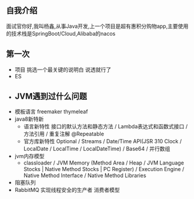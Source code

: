 ## 自我介绍

面试官你好,我叫杨鑫,从事Java开发,上一个项目是超有惠积分购物app,主要使用的技术栈是SpringBoot/Cloud,Alibaba的nacos


## 第一次

- 项目 挑选一个最关键的说明白 说透就行了
- ES
- JVM遇到过什么问题
  - 
- 模板语言 freemaker thymeleaf
- java8新特新
  - 语言新特性 接口的默认方法和静态方法 / Lambda表达式和函数式接口 / 方法引用 / 重复注解 @Repeatable
  - 官方库新特性 Optional / Streams / Date/Time API(JSR 310 Clock / LocalDate / LocalTime / LocalDateTime) / Base64 / 并行数组
- jvm内存模型
  - classloader / JVM Memory (Method Area / Heap / JVM Language Stocks | Native Method Stocks | PC Register) / Execution Engine / Native Method Interface / Native Method Libraries
- 阻塞队列
- RabbitMQ 实现线程安全的生产者 消费者模型
